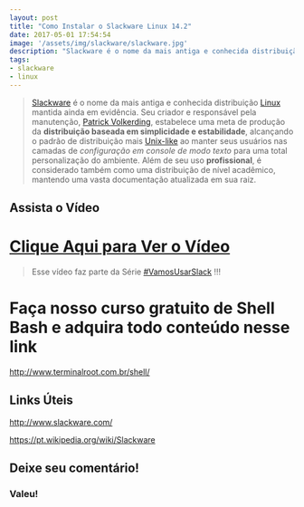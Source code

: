 ```yaml
---
layout: post
title: "Como Instalar o Slackware Linux 14.2"
date: 2017-05-01 17:54:54
image: '/assets/img/slackware/slackware.jpg'
description: "Slackware é o nome da mais antiga e conhecida distribuição Linux mantida ainda em evidência."
tags:
- slackware
- linux
---
```


> [Slackware](http://www.slackware.com/) é o nome da mais antiga e conhecida distribuição [Linux](http://www.terminalroot.com.br/tags#linux) mantida ainda em evidência. Seu criador e responsável pela manutenção, [Patrick Volkerding](https://pt.wikipedia.org/wiki/Patrick_Volkerding), estabelece uma meta de produção da __distribuição baseada em simplicidade e estabilidade__, alcançando o padrão de distribuição mais [Unix-like](https://pt.wikipedia.org/wiki/Sistema_operacional_tipo_Unix) ao manter seus usuários nas camadas de *configuração em console de modo texto* para uma total personalização do ambiente. Além de seu uso __profissional__, é considerado também como uma distribuição de nível acadêmico, mantendo uma vasta documentação atualizada em sua raiz.

## Assista o Vídeo


# [Clique Aqui para Ver o Vídeo](https://www.youtube.com/watch?v=PBhziG7CbsU)


> Esse vídeo faz parte da Série [#VamosUsarSlack](https://www.youtube.com/playlist?list=PLUJBQEDDLNcm7ofcijCwxjwcnODFhP6HD) !!!

# Faça nosso curso gratuito de Shell Bash e adquira todo conteúdo nesse link
<http://www.terminalroot.com.br/shell/>


## Links Úteis

<http://www.slackware.com/>

<https://pt.wikipedia.org/wiki/Slackware>

## Deixe seu comentário!

### Valeu!

<script async src="https://pagead2.googlesyndication.com/pagead/js/adsbygoogle.js"></script>

<!-- Informat -->
<ins class="adsbygoogle"
 style="display:block"
 data-ad-client="ca-pub-2838251107855362"
 data-ad-slot="2327980059"
 data-ad-format="auto"
 data-full-width-responsive="true"></ins>

<script>
(adsbygoogle = window.adsbygoogle || []).push({});
</script>




